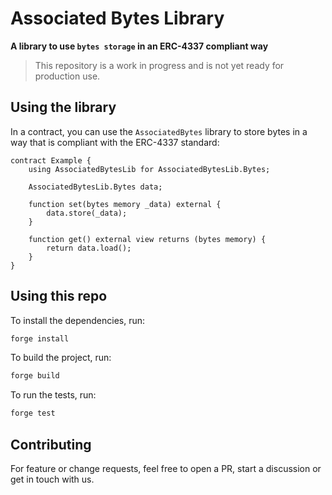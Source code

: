 # Associated Bytes Library

**A library to use `bytes storage` in an ERC-4337 compliant way**

> This repository is a work in progress and is not yet ready for production use.

## Using the library

In a contract, you can use the `AssociatedBytes` library to store bytes in a way that is compliant with the ERC-4337 standard:

```solidity
contract Example {
    using AssociatedBytesLib for AssociatedBytesLib.Bytes;

    AssociatedBytesLib.Bytes data;

    function set(bytes memory _data) external {
        data.store(_data);
    }

    function get() external view returns (bytes memory) {
        return data.load();
    }
}
```

## Using this repo

To install the dependencies, run:

```bash
forge install
```

To build the project, run:

```bash
forge build
```

To run the tests, run:

```bash
forge test
```

## Contributing

For feature or change requests, feel free to open a PR, start a discussion or get in touch with us.
